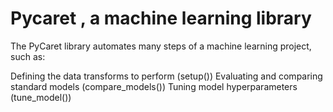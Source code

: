 # **Pycaret , a machine learning library**

The PyCaret library automates many steps of a machine learning project, such as:

Defining the data transforms to perform (setup())
Evaluating and comparing standard models (compare_models())
Tuning model hyperparameters (tune_model())